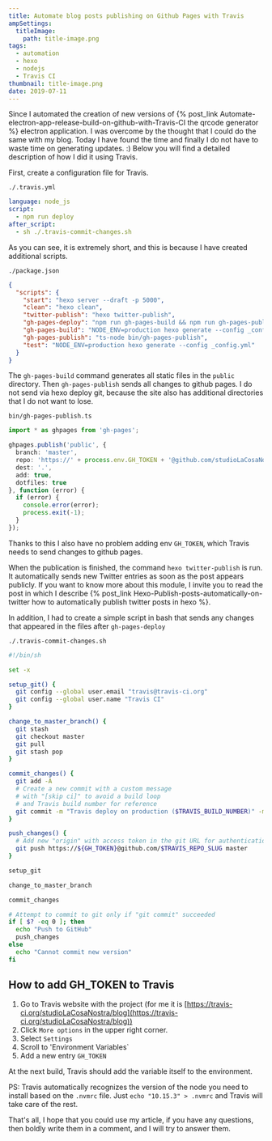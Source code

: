 ```yaml
---
title: Automate blog posts publishing on Github Pages with Travis
ampSettings:
  titleImage:
    path: title-image.png
tags:
  - automation
  - hexo
  - nodejs
  - Travis CI
thumbnail: title-image.png
date: 2019-07-11
---
```


Since I automated the creation of new versions of {% post_link Automate-electron-app-release-build-on-github-with-Travis-CI the qrcode generator %} electron application. I was overcome by the thought that I could do the same with my blog. Today I have found the time and finally I do not have to waste time on generating updates. :) Below you will find a detailed description of how I did it using Travis.

First, create a configuration file for Travis.

`./.travis.yml`

```yml
language: node_js
script:
  - npm run deploy
after_script:
  - sh ./.travis-commit-changes.sh
```

As you can see, it is extremely short, and this is because I have created additional scripts.

`./package.json`

```json
{
  "scripts": {
    "start": "hexo server --draft -p 5000",
    "clean": "hexo clean",
    "twitter-publish": "hexo twitter-publish",
    "gh-pages-deploy": "npm run gh-pages-build && npm run gh-pages-publish && hexo twitter-publish",
    "gh-pages-build": "NODE_ENV=production hexo generate --config _config.yml,_config.production.yml",
    "gh-pages-publish": "ts-node bin/gh-pages-publish",
    "test": "NODE_ENV=production hexo generate --config _config.yml"
  }
}
```

The `gh-pages-build` command generates all static files in the `public` directory.
Then `gh-pages-publish` sends all changes to github pages. I do not send via hexo deploy git, because the site also has additional directories that I do not want to lose.

`bin/gh-pages-publish.ts`

```typescript
import * as ghpages from 'gh-pages';

ghpages.publish('public', {
  branch: 'master',
  repo: 'https://' + process.env.GH_TOKEN + '@github.com/studioLaCosaNostra/studioLaCosaNostra.github.io',
  dest: '.',
  add: true,
  dotfiles: true
}, function (error) {
  if (error) {
    console.error(error);
    process.exit(-1);
  }
});
```

Thanks to this I also have no problem adding env `GH_TOKEN`, which Travis needs to send changes to github pages.

When the publication is finished, the command `hexo twitter-publish` is run. It automatically sends new Twitter entries as soon as the post appears publicly. If you want to know more about this module, I invite you to read the post in which I describe {% post_link Hexo-Publish-posts-automatically-on-twitter how to automatically publish twitter posts in hexo %}.

In addition, I had to create a simple script in bash that sends any changes that appeared in the files after `gh-pages-deploy`

`./.travis-commit-changes.sh`

```bash
#!/bin/sh

set -x

setup_git() {
  git config --global user.email "travis@travis-ci.org"
  git config --global user.name "Travis CI"
}

change_to_master_branch() {
  git stash
  git checkout master
  git pull
  git stash pop
}

commit_changes() {
  git add -A
  # Create a new commit with a custom message
  # with "[skip ci]" to avoid a build loop
  # and Travis build number for reference
  git commit -m "Travis deploy on production ($TRAVIS_BUILD_NUMBER)" -m "[skip ci]"
}

push_changes() {
  # Add new "origin" with access token in the git URL for authentication
  git push https://${GH_TOKEN}@github.com/$TRAVIS_REPO_SLUG master
}

setup_git

change_to_master_branch

commit_changes

# Attempt to commit to git only if "git commit" succeeded
if [ $? -eq 0 ]; then
  echo "Push to GitHub"
  push_changes
else
  echo "Cannot commit new version"
fi
```

## How to add GH_TOKEN to Travis

1. Go to Travis website with the project (for me it is [https://travis-ci.org/studioLaCosaNostra/blog](https://travis-ci.org/studioLaCosaNostra/blog))
2. Click `More options` in the upper right corner.
3. Select `Settings`
4. Scroll to 'Environment Variables`
5. Add a new entry `GH_TOKEN`

At the next build, Travis should add the variable itself to the environment.

PS: Travis automatically recognizes the version of the node you need to install based on the `.nvmrc` file. Just `echo "10.15.3" > .nvmrc` and Travis will take care of the rest.

That's all, I hope that you could use my article, if you have any questions, then boldly write them in a comment, and I will try to answer them.
